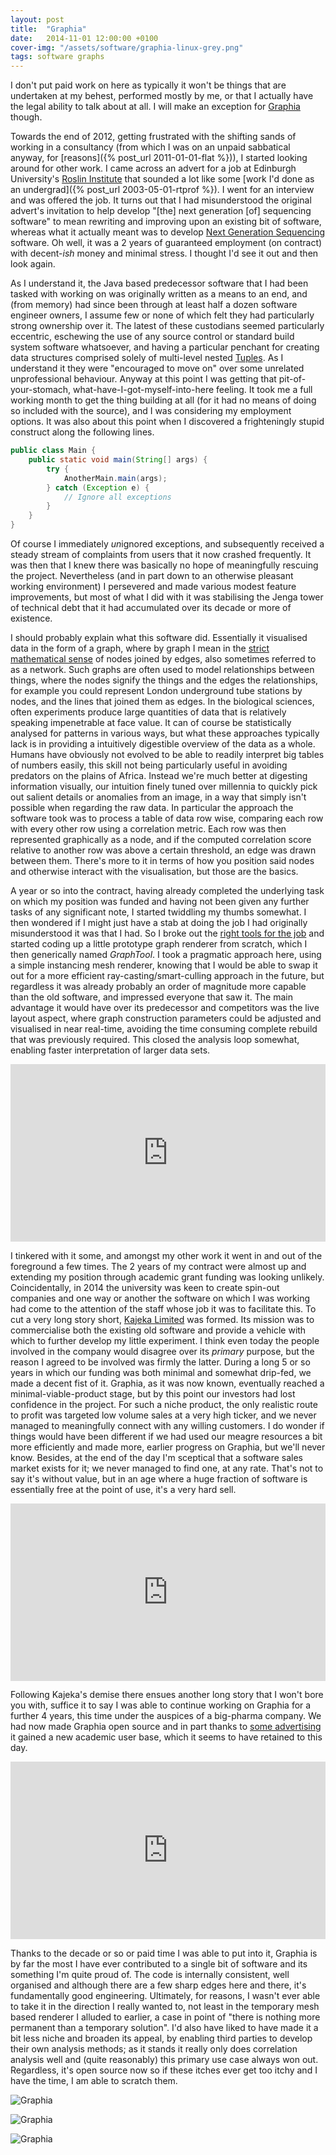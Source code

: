 ```yaml
---
layout: post
title:  "Graphia"
date:   2014-11-01 12:00:00 +0100
cover-img: "/assets/software/graphia-linux-grey.png"
tags: software graphs
---
```

I don't put paid work on here as typically it won't be things that are undertaken at my behest, performed mostly by me, or that I actually have the legal ability to talk about at all. I will make an exception for [Graphia](https://graphia.app/) though.

Towards the end of 2012, getting frustrated with the shifting sands of working in a consultancy (from which I was on an unpaid sabbatical anyway, for [reasons]({% post_url 2011-01-01-flat %})), I started looking around for other work. I came across an advert for a job at Edinburgh University's [Roslin Institute](https://en.wikipedia.org/wiki/Roslin_Institute) that sounded a lot like some [work I'd done as an undergrad]({% post_url 2003-05-01-rtprof %}). I went for an interview and was offered the job. It turns out that I had misunderstood the original advert's invitation to help develop "[the] next generation [of] sequencing software" to mean rewriting and improving upon an existing bit of software, whereas what it actually meant was to develop [Next Generation Sequencing](https://en.wikipedia.org/wiki/Massive_parallel_sequencing) software. Oh well, it was a 2 years of guaranteed employment (on contract) with decent-*ish* money and minimal stress. I thought I'd see it out and then look again.

As I understand it, the Java based predecessor software that I had been tasked with working on was originally written as a means to an end, and (from memory) had since been through at least half a dozen software engineer owners, I assume few or none of which felt they had particularly strong ownership over it. The latest of these custodians seemed particularly eccentric, eschewing the use of any source control or standard build system software whatsoever, and having a particular penchant for creating data structures comprised solely of multi-level nested [Tuples](https://docs.oracle.com/javaee/7/api/javax/persistence/Tuple.html). As I understand it they were "encouraged to move on" over some unrelated unprofessional behaviour. Anyway at this point I was getting that pit-of-your-stomach, what-have-I-got-myself-into-here feeling. It took me a full working month to get the thing building at all (for it had no means of doing so included with the source), and I was considering my employment options. It was also about this point when I discovered a frighteningly stupid construct along the following lines.

```java
public class Main {
    public static void main(String[] args) {
        try {
            AnotherMain.main(args);
        } catch (Exception e) {
            // Ignore all exceptions
        }
    }
}
```

Of course I immediately *un*ignored exceptions, and subsequently received a steady stream of complaints from users that it now crashed frequently. It was then that I knew there was basically no hope of meaningfully rescuing the project. Nevertheless (and in part down to an otherwise pleasant working environment) I persevered and made various modest feature improvements, but most of what I did with it was stabilising the Jenga tower of technical debt that it had accumulated over its decade or more of existence.

I should probably explain what this software did. Essentially it visualised data in the form of a graph, where by graph I mean in the [strict mathematical sense](https://en.wikipedia.org/wiki/Graph_theory) of nodes joined by edges, also sometimes referred to as a network. Such graphs are often used to model relationships between things, where the nodes signify the things and the edges the relationships, for example you could represent London underground tube stations by nodes, and the lines that joined them as edges. In the biological sciences, often experiments produce large quantities of data that is relatively speaking impenetrable at face value. It can of course be statistically analysed for patterns in various ways, but what these approaches typically lack is in providing a intuitively digestible overview of the data as a whole. Humans have obviously not evolved to be able to readily interpret big tables of numbers easily, this skill not being particularly useful in avoiding predators on the plains of Africa. Instead we're much better at digesting information visually, our intuition finely tuned over millennia to quickly pick out salient details or anomalies from an image, in a way that simply isn't possible when regarding the raw data. In particular the approach the software took was to process a table of data row wise, comparing each row with every other row using a correlation metric. Each row was then represented graphically as a node, and if the computed correlation score relative to another row was above a certain threshold, an edge was drawn between them. There's more to it in terms of how you position said nodes and otherwise interact with the visualisation, but those are the basics.

A year or so into the contract, having already completed the underlying task on which my position was funded and having not been given any further tasks of any significant note, I started twiddling my thumbs somewhat. I then wondered if I might just have a stab at doing the job I had originally misunderstood it was that I had. So I broke out the [right tools for the job](https://www.qt.io/) and started coding up a little prototype graph renderer from scratch, which I then generically named *GraphTool*. I took a pragmatic approach here, using a simple instancing mesh renderer, knowing that I would be able to swap it out for a more efficient ray-casting/smart-culling approach in the future, but regardless it was already probably an order of magnitude more capable than the old software, and impressed everyone that saw it. The main advantage it would have over its predecessor and competitors was the live layout aspect, where graph construction parameters could be adjusted and visualised in near real-time, avoiding the time consuming complete rebuild that was previously required. This closed the analysis loop somewhat, enabling faster interpretation of larger data sets.

<iframe style="width: 100%; aspect-ratio: 16 / 9" src="https://www.youtube.com/embed/r52Oi3X8Pnc" title="YouTube video player" frameborder="0" allowfullscreen></iframe>

I tinkered with it some, and amongst my other work it went in and out of the foreground a few times. The 2 years of my contract were almost up and extending my position through academic grant funding was looking unlikely. Coincidentally, in 2014 the university was keen to create spin-out companies and one way or another the software on which I was working had come to the attention of the staff whose job it was to facilitate this. To cut a very long story short, [Kajeka Limited](https://find-and-update.company-information.service.gov.uk/company/SC474576) was formed. Its mission was to commercialise both the existing old software and provide a vehicle with which to further develop my little experiment. I think even today the people involved in the company would disagree over its *primary* purpose, but the reason I agreed to be involved was firmly the latter. During a long 5 or so years in which our funding was both minimal and somewhat drip-fed, we made a decent fist of it. Graphia, as it was now known, eventually reached a minimal-viable-product stage, but by this point our investors had lost confidence in the project. For such a niche product, the only realistic route to profit was targeted low volume sales at a very high ticker, and we never managed to meaningfully connect with any willing customers. I do wonder if things would have been different if we had used our meagre resources a bit more efficiently and made more, earlier progress on Graphia, but we'll never know. Besides, at the end of the day I'm sceptical that a software sales market exists for it; we never managed to find one, at any rate. That's not to say it's without value, but in an age where a huge fraction of software is essentially free at the point of use, it's a very hard sell.

<iframe style="width: 100%; aspect-ratio: 16 / 9" src="https://www.youtube.com/embed/ieGKIaW5qHk" title="YouTube video player" frameborder="0" allowfullscreen></iframe>

Following Kajeka's demise there ensues another long story that I won't bore you with, suffice it to say I was able to continue working on Graphia for a further 4 years, this time under the auspices of a big-pharma company. We had now made Graphia open source and in part thanks to [some advertising](https://doi.org/10.1371/journal.pcbi.1010310) it gained a new academic user base, which it seems to have retained to this day.

<iframe style="width: 100%; aspect-ratio: 16 / 9" src="https://www.youtube.com/embed/YjfthA5DIOk" title="YouTube video player" frameborder="0" allowfullscreen></iframe>

Thanks to the decade or so or paid time I was able to put into it, Graphia is by far the most I have ever contributed to a single bit of software and its something I'm quite proud of. The code is internally consistent, well organised and although there are a few sharp edges here and there, it's fundamentally good engineering. Ultimately, for reasons, I wasn't ever able to take it in the direction I really wanted to, not least in the temporary mesh based renderer I alluded to earlier, a case in point of "there is nothing more permanent than a temporary solution". I'd also have liked to have made it a bit less niche and broaden its appeal, by enabling third parties to develop their own analysis methods; as it stands it really only does correlation analysis well and (quite reasonably) this primary use case always won out. Regardless, it's open source now so if these itches ever get too itchy and I have the time, I am able to scratch them.

![Graphia](/assets/software/graphia-ui.png)

![Graphia](/assets/software/graphia-macos-white.png)

![Graphia](/assets/software/graphia-linux-grey.png)

